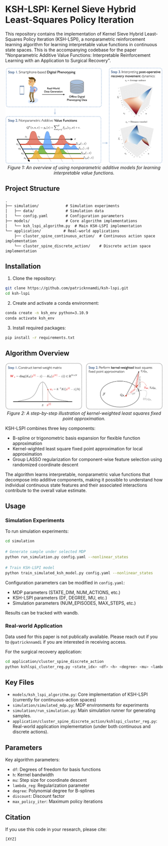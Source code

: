# KSH-LSPI: Kernel Sieve Hybrid Least-Squares Policy Iteration

This repository contains the implementation of Kernel Sieve Hybrid Least-Squares Policy Iteration (KSH-LSPI), a nonparametric reinforcement learning algorithm for learning interpretable value functions in continuous state spaces. This is the accompanying codebase for the paper "Nonparametric Additive Value Functions: Interpretable Reinforcement Learning with an Application to Surgical Recovery".

<p align="center">
  <img src="docs/overview.png" width="600">
  <br>
  <em>Figure 1: An overview of using nonparametric additive models for learning interpretable value functions.</em>
</p>

## Project Structure

```
.
├── simulation/            # Simulation experiments
│   ├── data/              # Simulation data
│   └── config.yaml        # Configuration parameters
├── models/                # Core algorithm implementations
│   └── ksh_lspi_algorithm.py  # Main KSH-LSPI implementation
└── application/          # Real-world applications
    ├── cluster_spine_continuous_action/  # Continuous action space implementation
    └── cluster_spine_discrete_action/    # Discrete action space implementation
```

## Installation

1. Clone the repository:

```bash
git clone https://github.com/patricknnamdi/ksh-lspi.git
cd ksh-lspi
```

2. Create and activate a conda environment:

```bash
conda create -n ksh_env python=3.10.9
conda activate ksh_env
```

3. Install required packages:

```bash
pip install -r requirements.txt
```

## Algorithm Overview

<p align="center">
  <img src="docs/kernel_weight_lspi.png" width="600">
  <br>
  <em>Figure 2: A step-by-step illustration of kernel-weighted least squares fixed point approximation.</em>
</p>

KSH-LSPI combines three key components:

* B-spline or trigonometric basis expansion for flexible function approximation
* Kernel-wighted least square fixed point approximation for local approximation
* Group LASSO regularization for component-wise feature selection using randomized coordinate descent

The algorithm learns interpretable, nonparametric value functions that decompose into additive components, making it possible to understand how individual continuous state features and their associated interactions contribute to the overall value estimate.

## Usage

### Simulation Experiments

To run simulation experiments:

```bash
cd simulation

# Generate sample under selected MDP
python run_simulation.py config.yaml --nonlinear_states

# Train KSH-LSPI model
python train_simulated_ksh_model.py config.yaml --nonlinear_states
```

Configuration parameters can be modified in `config.yaml`:

- MDP parameters (STATE_DIM, NUM_ACTIONS, etc.)
- KSH-LSPI parameters (DF, DEGREE, MU, etc.)
- Simulation parameters (NUM_EPISODES, MAX_STEPS, etc.)

Results can be tracked with wandb.

### Real-world Application

Data used for this paper is not publically available. Please reach out if you to `@patricknnamdi` if you are interested in receiving access.

For the surgical recovery application:

```bash
cd application/cluster_spine_discrete_action
python kshlspi_cluster_reg.py <state_idx> <df> <h> <degree> <mu> <lambda> <discount> <policy_iter>
```

## Key Files

- `models/ksh_lspi_algorithm.py`: Core implementation of KSH-LSPI (currently for continuous-action spaces)
- `simulation/simulated_mdp.py`: MDP environments for experiments
- `simulation/run_simulation.py`: Main simulation runner for generating samples.
- `application/cluster_spine_discrete_action/kshlspi_cluster_reg.py`: Real-world application implementation (under both continuous and discrete actions).

## Parameters

Key algorithm parameters:

- `df`: Degrees of freedom for basis functions
- `h`: Kernel bandwidth
- `mu`: Step size for coordinate descent
- `lambda_reg`: Regularization parameter
- `degree`: Polynomial degree for B-splines
- `discount`: Discount factor
- `max_policy_iter`: Maximum policy iterations

## Citation

If you use this code in your research, please cite:

```
[XYZ]
```
